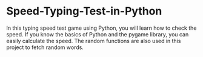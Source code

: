 # Speed-Typing-Test-in-Python
In this typing speed test game using Python, you will learn how to check the speed. If you know the basics of Python and the pygame library, you can easily calculate the speed. The random functions are also used in this project to fetch random words.
